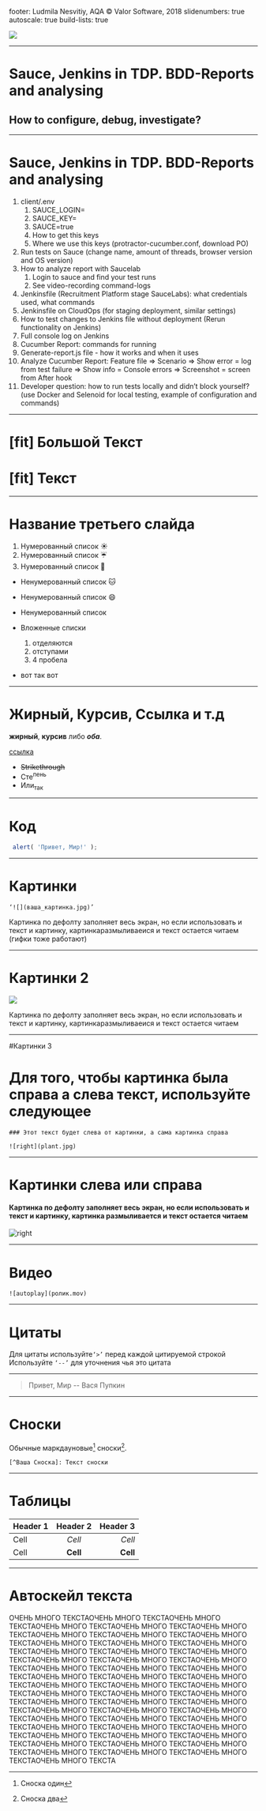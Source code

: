 footer: 
Ludmila Nesvitiy, AQA
© Valor Software, 2018
slidenumbers: true
autoscale: true
build-lists: true

![](valor_software.png)

---

# Sauce, Jenkins in TDP. BDD-Reports and analysing

## How to configure, debug, investigate? 

---
# Sauce, Jenkins in TDP. BDD-Reports and analysing
1. client/.env 
    1. SAUCE_LOGIN=
    2. SAUCE_KEY=
    3. SAUCE=true
    4. How to get this keys
    5. Where we use this keys (protractor-cucumber.conf, download PO)
2. Run tests on Sauce (change name, amount of threads, browser version and OS version)
3. How to analyze report with Saucelab
    1. Login to sauce and find your test runs 
    2. See video-recording command-logs
4. Jenkinsfile (Recruitment Platform stage SauceLabs): what credentials used, what commands
5. Jenkinsfile on CloudOps (for staging deployment, similar settings)
6. How to test changes to Jenkins file without deployment (Rerun functionality on Jenkins)
7. Full console log on Jenkins
8. Cucumber Report: commands for running
9. Generate-report.js file - how it works and when it uses
10. Analyze Cucumber Report: Feature file => Scenario => Show error = log from test failure => Show info = Console errors => Screenshot = screen from After hook
11. Developer question: how to run tests locally and didn’t block yourself? (use Docker and Selenoid for local testing, example of configuration and commands)

---

# [fit] Большой Текст

# [fit] Текст

---

# Название третьего слайда

1. Нумерованный список :sunny:    
1. Нумерованный список :umbrella:
1. Нумерованный список :sunflower:

- Ненумерованный список :cat:
- Ненумерованный список :smile:
- Ненумерованный список

- Вложенные списки
    1. отделяются
    1. отступами
    1. 4 пробела
- вот так вот

---

# Жирный, Курсив, Ссылка и т.д

**жирный**, __курсив__  либо **_оба_**.

[ссылка](http://valor-software.slack.com)

- ~~Strikethrough~~
- Сте<sup>пень</sup>
- Или<sub>так</sub>

---

# Код

```javascript	
 alert( 'Привет, Мир!' );
```

---

# Картинки

`‘![](ваша_картинка.jpg)’`

Картинка по дефолту заполняет весь экран, но если использовать и текст и картинку, картинкаразмыливаеися
и текст остается читаем
(гифки тоже работают)

---

# Картинки 2

![](valor_software.png)

Картинка по дефолту заполняет весь экран, но если использовать и текст и картинку, картинкаразмыливаеися
и текст остается читаем

---

#Картинки 3

# Для того, чтобы картинка была справа а слева текст, используйте следующее

```
### Этот текст будет слева от картинки, а сама картинка справа

![right](plant.jpg)
```

---

# Картинки слева или справа

#### Картинка по дефолту заполняет весь экран, но если использовать и текст и картинку, картинка размыливается и текст остается читаем

![right](valor_software.png)

---

# Видео

```
![autoplay](ролик.mov)
```

---

# Цитаты

Для цитаты используйте`‘>’` перед каждой цитируемой строкой
Используйте `‘--’` для уточнения чья это цитата

---

> Привет, Мир
-- Вася Пупкин

---

# Сноски

Обычные маркдауновые[^1] сноски[^Sample Footnote].

`[^Ваша Сноска]: Текст сноски`

[^1]: Сноска один

[^Sample Footnote]: Сноска два

---

# Таблицы

  Header 1 |    Header 2   |   Header 3   |
-----------| :-----------: | -----------: |
Cell       |     _Cell_    |     *Cell*
Cell       |   **Cell**    |     __Cell__

---

# Автоскейл текста

ОЧЕНЬ МНОГО ТЕКСТАОЧЕНЬ МНОГО ТЕКСТАОЧЕНЬ МНОГО ТЕКСТАОЧЕНЬ МНОГО ТЕКСТАОЧЕНЬ МНОГО ТЕКСТАОЧЕНЬ МНОГО ТЕКСТАОЧЕНЬ МНОГО ТЕКСТАОЧЕНЬ МНОГО ТЕКСТАОЧЕНЬ МНОГО ТЕКСТАОЧЕНЬ МНОГО ТЕКСТАОЧЕНЬ МНОГО ТЕКСТАОЧЕНЬ МНОГО ТЕКСТАОЧЕНЬ МНОГО ТЕКСТАОЧЕНЬ МНОГО ТЕКСТАОЧЕНЬ МНОГО ТЕКСТАОЧЕНЬ МНОГО ТЕКСТАОЧЕНЬ МНОГО ТЕКСТАОЧЕНЬ МНОГО ТЕКСТАОЧЕНЬ МНОГО ТЕКСТАОЧЕНЬ МНОГО ТЕКСТАОЧЕНЬ МНОГО ТЕКСТАОЧЕНЬ МНОГО ТЕКСТАОЧЕНЬ МНОГО ТЕКСТАОЧЕНЬ МНОГО ТЕКСТАОЧЕНЬ МНОГО ТЕКСТАОЧЕНЬ МНОГО ТЕКСТАОЧЕНЬ МНОГО ТЕКСТАОЧЕНЬ МНОГО ТЕКСТАОЧЕНЬ МНОГО ТЕКСТАОЧЕНЬ МНОГО ТЕКСТАОЧЕНЬ МНОГО ТЕКСТАОЧЕНЬ МНОГО ТЕКСТАОЧЕНЬ МНОГО ТЕКСТАОЧЕНЬ МНОГО ТЕКСТАОЧЕНЬ МНОГО ТЕКСТАОЧЕНЬ МНОГО ТЕКСТАОЧЕНЬ МНОГО ТЕКСТАОЧЕНЬ МНОГО ТЕКСТАОЧЕНЬ МНОГО ТЕКСТАОЧЕНЬ МНОГО ТЕКСТАОЧЕНЬ МНОГО ТЕКСТАОЧЕНЬ МНОГО ТЕКСТАОЧЕНЬ МНОГО ТЕКСТАОЧЕНЬ МНОГО ТЕКСТАОЧЕНЬ МНОГО ТЕКСТАОЧЕНЬ МНОГО ТЕКСТАОЧЕНЬ МНОГО ТЕКСТАОЧЕНЬ МНОГО ТЕКСТАОЧЕНЬ МНОГО ТЕКСТАОЧЕНЬ МНОГО ТЕКСТАОЧЕНЬ МНОГО ТЕКСТАОЧЕНЬ МНОГО ТЕКСТА